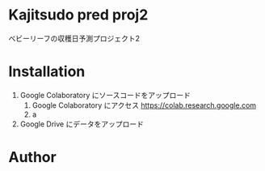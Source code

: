 # Kajitsudo pred proj2

ベビーリーフの収穫日予測プロジェクト2

# Installation
1. Google Colaboratory にソースコードをアップロード
    1. Google Colaboratory にアクセス
        https://colab.research.google.com
    1. a
1. Google Drive にデータをアップロード


# Author

